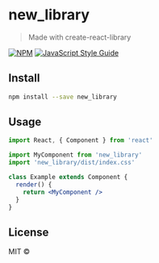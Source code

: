 # new_library

> Made with create-react-library

[![NPM](https://img.shields.io/npm/v/new_library.svg)](https://www.npmjs.com/package/new_library) [![JavaScript Style Guide](https://img.shields.io/badge/code_style-standard-brightgreen.svg)](https://standardjs.com)

## Install

```bash
npm install --save new_library
```

## Usage

```jsx
import React, { Component } from 'react'

import MyComponent from 'new_library'
import 'new_library/dist/index.css'

class Example extends Component {
  render() {
    return <MyComponent />
  }
}
```

## License

MIT © [](https://github.com/)
